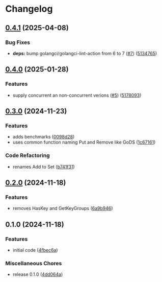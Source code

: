 # Changelog

## [0.4.1](https://github.com/aeimer/go-multikeymap/compare/v0.4.0...v0.4.1) (2025-04-08)


### Bug Fixes

* **deps:** bump golangci/golangci-lint-action from 6 to 7 ([#7](https://github.com/aeimer/go-multikeymap/issues/7)) ([5134765](https://github.com/aeimer/go-multikeymap/commit/5134765fe614ebf5ddc198c049e8cc376aa7819e))

## [0.4.0](https://github.com/aeimer/go-multikeymap/compare/v0.3.0...v0.4.0) (2025-01-28)


### Features

* supply concurrent an non-concurrent verions ([#5](https://github.com/aeimer/go-multikeymap/issues/5)) ([5178093](https://github.com/aeimer/go-multikeymap/commit/517809354a6f882e354c42bd4219ed49bdf31097))

## [0.3.0](https://github.com/aeimer/go-multikeymap/compare/v0.2.0...v0.3.0) (2024-11-23)


### Features

* adds benchmarks ([0098d28](https://github.com/aeimer/go-multikeymap/commit/0098d28992171bc5102c09b62c9bd66be347068b))
* uses common function naming Put and Remove like GoDS ([1c67161](https://github.com/aeimer/go-multikeymap/commit/1c67161e543b97316d15c2b964e8583492bf74a1))


### Code Refactoring

* renames Add to Set ([b741f31](https://github.com/aeimer/go-multikeymap/commit/b741f31b9e2bfaa9eea5988498331b1867acad7c))

## [0.2.0](https://github.com/aeimer/go-multikeymap/compare/v0.1.0...v0.2.0) (2024-11-18)


### Features

* removes HasKey and GetKeyGroups ([6a9b946](https://github.com/aeimer/go-multikeymap/commit/6a9b946b180a29e97739529443dc813777624c34))

## 0.1.0 (2024-11-18)


### Features

* initial code ([4fbec6a](https://github.com/aeimer/go-multikeymap/commit/4fbec6a452938ae31cf2cf22734b406950c92826))


### Miscellaneous Chores

* release 0.1.0 ([4dd064a](https://github.com/aeimer/go-multikeymap/commit/4dd064a84b3b3e1073ab812f9cf105d10fe05e40))
